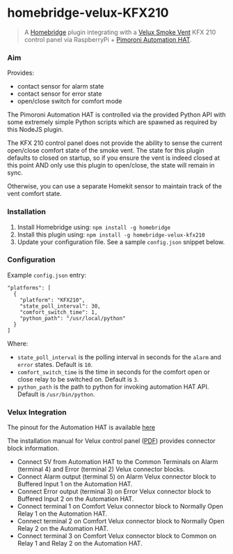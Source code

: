 # homebridge-velux-KFX210
> A [Homebridge](https://github.com/nfarina/homebridge) plugin integrating with a
> [Velux Smoke Vent](https://www.velux.co.uk/professional/products/roof-windows/special-function/smoke-ventilation-for-sloping-roof) 
> KFX 210 control panel via RaspberryPi + [Pimoroni Automation HAT](https://shop.pimoroni.com/products/automation-hat).

### Aim

Provides:
 
* contact sensor for alarm state
* contact sensor for error state
* open/close switch for comfort mode

The Pimoroni Automation HAT is controlled via the provided Python API with some extremely simple Python scripts which are spawned as required by 
this NodeJS plugin.

The KFX 210 control panel does not provide the ability to sense the current open/close comfort state of the
smoke vent. The state for this plugin defaults to closed on startup, so if you ensure the vent is indeed
closed at this point AND only use this plugin to open/close, the state will remain in sync.

Otherwise, you can use a separate Homekit sensor to maintain track of the vent comfort state.

### Installation

1. Install Homebridge using: `npm install -g homebridge`
1. Install this plugin using: `npm install -g homebridge-velux-kfx210`
1. Update your configuration file. See a sample `config.json` snippet below.

### Configuration

Example `config.json` entry:

 
```
"platforms": [
  {
    "platform": "KFX210",
    "state_poll_interval": 30,
    "comfort_switch_time": 1,
    "python_path": "/usr/local/python"
  }
]
```

Where:

* `state_poll_interval` is the polling interval in seconds for the `alarm` and `error` states. Default is `10`.
* `comfort_switch_time` is the time in seconds for the comfort open or close relay to be switched on. Default is `3`.
* `python_path` is the path to python for invoking automation HAT API. Default is `/usr/bin/python`.

### Velux Integration

The pinout for the Automation HAT is available [here](https://pinout.xyz/pinout/automation_hat)

The installation manual for Velux control panel ([PDF](https://weshare.velux.com/A/We%20Share/67803?encoding=UTF-8%C2%A0)) provides connector block information.

* Connect 5V from Automation HAT to the Common Terminals on Alarm (terminal 4) and Error (terminal 2) Velux connector blocks.
* Connect Alarm output (terminal 5) on Alarm Velux connector block to Buffered Input 1 on the Automation HAT.
* Connect Error output (terminal 3) on Error Velux connector block to Buffered Input 2 on the Automation HAT.
* Connect terminal 1 on Comfort Velux connector block to Normally Open Relay 1 on the Automation HAT. 
* Connect terminal 2 on Comfort Velux connector block to Normally Open Relay 2 on the Automation HAT.
* Connect terminal 3 on Comfort Velux connector block to Common on Relay 1 and Relay 2 on the Automation HAT.

